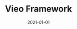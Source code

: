 ---
title: Vieo Framework
description: Brief description of this section
cover: manuel-nageli.jpg
date: 2021-01-01
---